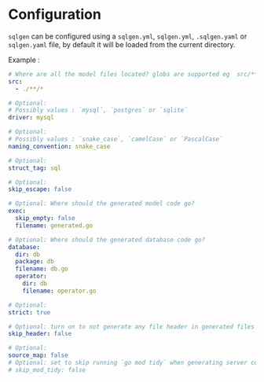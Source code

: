 # Configuration

`sqlgen` can be configured using a `sqlgen.yml`, `sqlgen.yml`, `.sqlgen.yaml` or `sqlgen.yaml` file, by default it will be loaded from the current directory.

Example :

```yml
# Where are all the model files located? globs are supported eg  src/**/*.go
src:
  - ./**/*

# Optional:
# Possibly values : `mysql`, `postgres` or `sqlite`
driver: mysql

# Optional:
# Possibly values : `snake_case`, `camelCase` or `PascalCase`
naming_convention: snake_case

# Optional:
struct_tag: sql

# Optional:
skip_escape: false

# Optional: Where should the generated model code go?
exec:
  skip_empty: false
  filename: generated.go

# Optional: Where should the generated database code go?
database:
  dir: db
  package: db
  filename: db.go
  operator:
    dir: db
    filename: operator.go

# Optional:
strict: true

# Optional: turn on to not generate any file header in generated files
skip_header: false

# Optional:
source_map: false
# Optional: set to skip running `go mod tidy` when generating server code
# skip_mod_tidy: false
```
